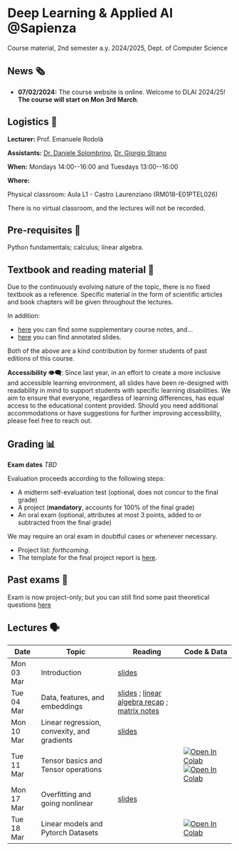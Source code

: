 # Deep Learning & Applied AI @Sapienza

Course material, 2nd semester a.y. 2024/2025, Dept. of Computer Science

## News 🗞️
- **07/02/2024:** The course website is online. Welcome to DLAI 2024/25! **The course will start on Mon 3rd March**.

## Logistics 🧭

**Lecturer:** Prof. Emanuele Rodolà

**Assistants:** [Dr. Daniele Solombrino](https://github.com/dansolombrino/), [Dr. Giorgio Strano](https://github.com/giorgioskij/)

**When:** Mondays 14:00--16:00 and Tuesdays 13:00--16:00

**Where:**

Physical classroom: Aula L1 - Castro Laurenziano (RM018-E01PTEL026)

There is no virtual classroom, and the lectures will not be recorded.

## Pre-requisites 🔑

Python fundamentals; calculus; linear algebra.

## Textbook and reading material 📖

Due to the continuously evolving nature of the topic, there is no fixed textbook as a reference. Specific material in the form of scientific articles and book chapters will be given throughout the lectures.

In addition:

- [here](https://github.com/erodola/DLAI-s2-2022/raw/main/resources/Course_notes_Crisostomi.pdf) you can find some supplementary course notes, and...
- [here](https://github.com/FFMasterSlave/DLAI-alternative-notes/tree/main) you can find annotated slides.

Both of the above are a kind contribution by former students of past editions of this course.

**Accessibility 👁️‍🗨️**: Since last year, in an effort to create a more inclusive and accessible learning environment, all slides have been re-designed with readability in mind to support students with specific learning disabilities. We aim to ensure that everyone, regardless of learning differences, has equal access to the educational content provided. Should you need additional accommodations or have suggestions for further improving accessibility, please feel free to reach out.

## Grading 📊

**Exam dates**
*TBD*

Evaluation proceeds according to the following steps:

- A midterm self-evaluation test (optional, does not concur to the final grade)
- A project (**mandatory**, accounts for 100% of the final grade)
- An oral exam (optional, attributes at most 3 points, added to or subtracted from the final grade)

We may require an oral exam in doubtful cases or whenever necessary.

- Project list: *forthcoming*.
- The template for the final project report is [here](https://github.com/erodola/DLAI-s2-2025/raw/main/template.zip).

## Past exams 📑 

Exam is now project-only, but you can still find some past theoretical questions [here](https://drive.google.com/drive/folders/1hwafIolYEOEjJYRnyKg2kodFqgKDZklZ)

## Lectures 🗣️

**Date** | **Topic** | **Reading** | **Code & Data**
------------ | ------------- | ------------ | ------------
Mon 03 Mar | Introduction | [slides](https://github.com/erodola/DLAI-s2-2025/raw/main/01_intro/01-intro.pdf) |
Tue 04 Mar | Data, features, and embeddings | [slides](https://github.com/erodola/DLAI-s2-2025/raw/main/02_data/02-data.pdf) ; [linear algebra recap](https://github.com/erodola/DLAI-s2-2025/raw/main/03_linalg/03-linalg.pdf) ; [matrix notes](https://github.com/erodola/DLAI-s2-2025/raw/main/03_linalg/03b-matrix.pdf) |
Mon 10 Mar | Linear regression, convexity, and gradients | [slides](https://github.com/erodola/DLAI-s2-2025/raw/main/04_linear/04-linear.pdf) |
Tue 11 Mar | Tensor basics and Tensor operations | | [![Open In Colab](https://colab.research.google.com/assets/colab-badge.svg)](https://colab.research.google.com/github/erodola/DLAI-s2-2025/blob/main/labs/01_Tensor_basics.ipynb) [![Open In Colab](https://colab.research.google.com/assets/colab-badge.svg)](https://colab.research.google.com/github/erodola/DLAI-s2-2025/blob/main/labs/02_Tensor_operations.ipynb)
Mon 17 Mar | Overfitting and going nonlinear | [slides](https://github.com/erodola/DLAI-s2-2025/raw/main/05_nonlinear/05-nonlinear.pdf) |
Tue 18 Mar | Linear models and Pytorch Datasets | | [![Open In Colab](https://colab.research.google.com/assets/colab-badge.svg)](https://colab.research.google.com/github/erodola/DLAI-s2-2025/blob/main/labs/03_Linear_models_and_Pytorch_Datasets.ipynb)
